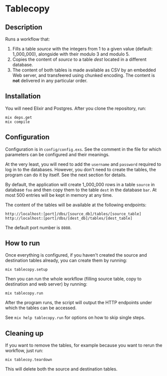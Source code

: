 # Tablecopy

## Description

Runs a workflow that:

1. Fills a table *source* with the integers from 1 to a given value (default: 1_000_000), alongside with their modulo 3 and modulo 5.
1. Copies the content of *source* to a table *dest* located in a different database.
1. The content of both tables is made available as CSV by an embedded Web server, and transfeered using chunked encoding. The content is **not** delivered in any particular order.

## Installation

You will need Elixir and Postgres. After you clone the repository, run:

```
mix deps.get
mix compile
```
## Configuration

Configuration is in `config/config.exs`. See the comment in the file for which parameters can be configured and their meanings.

At the very least, you will need to add the `username` and `password` required to log in to the databases.
However, you don't need to create the tables, the program can do it by itself. See the next section for details.

By default, the application will create 1_000_000 rows in a table `source` in database `foo` and then copy them to
the table `dest` in the database `bar`. At most 500 entries will be kept in memory at any time.

The content of the tables will be available at the following endpoints:

```
http://localhost:[port]/dbs/[source_db]/tables/[source_table]
http://localhost:[port]/dbs/[dest_db]/tables/[dest_table]
```

The default port number is `8080`.

## How to run

Once everything is configured, if you haven't created the source and destination tables already, you can create them by running:

`mix tablecopy.setup`

Then you can run the whole workflow (filling source table, copy to destination and web server) by running:

`mix tablecopy.run`

After the program runs, the script will output the HTTP endpoints under which the tables can be accessed.

See `mix help tablecopy.run` for options on how to skip single steps.

## Cleaning up

If you want to remove the tables, for example because you want to rerun the workflow, just run:

`mix tablecoy.teardown`

This will delete both the source and destination tables.





